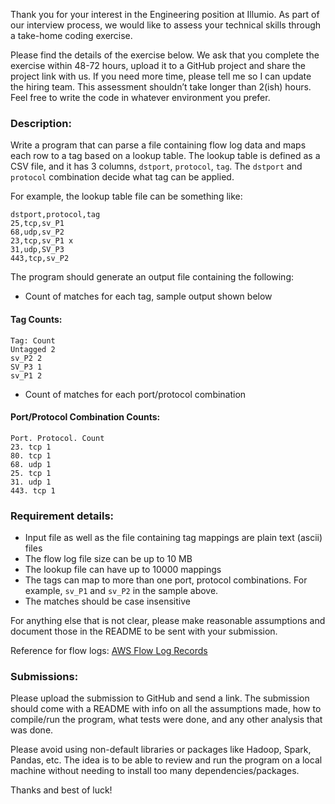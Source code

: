 Thank you for your interest in the Engineering position at Illumio. As part of our interview process, we would like to assess your technical skills through a take-home coding exercise.

Please find the details of the exercise below. We ask that you complete the exercise within 48-72 hours, upload it to a GitHub project and share the project link with us. If you need more time, please tell me so I can update the hiring team. This assessment shouldn’t take longer than 2(ish) hours. Feel free to write the code in whatever environment you prefer.

### Description:

Write a program that can parse a file containing flow log data and maps each row to a tag based on a lookup table. The lookup table is defined as a CSV file, and it has 3 columns, `dstport`, `protocol`, `tag`. The `dstport` and `protocol` combination decide what tag can be applied.

For example, the lookup table file can be something like:
```csv
dstport,protocol,tag
25,tcp,sv_P1
68,udp,sv_P2
23,tcp,sv_P1 x
31,udp,SV_P3
443,tcp,sv_P2
```

The program should generate an output file containing the following:
- Count of matches for each tag, sample output shown below

#### Tag Counts:
```
Tag: Count
Untagged 2
sv_P2 2
SV_P3 1
sv_P1 2
```

- Count of matches for each port/protocol combination

#### Port/Protocol Combination Counts:
```
Port. Protocol. Count
23. tcp 1
80. tcp 1
68. udp 1
25. tcp 1
31. udp 1
443. tcp 1
```

### Requirement details:
- Input file as well as the file containing tag mappings are plain text (ascii) files
- The flow log file size can be up to 10 MB
- The lookup file can have up to 10000 mappings
- The tags can map to more than one port, protocol combinations. For example, `sv_P1` and `sv_P2` in the sample above.
- The matches should be case insensitive

For anything else that is not clear, please make reasonable assumptions and document those in the README to be sent with your submission.

Reference for flow logs: [AWS Flow Log Records](https://docs.aws.amazon.com/vpc/latest/userguide/flow-log-records.html)

### Submissions:
Please upload the submission to GitHub and send a link. The submission should come with a README with info on all the assumptions made, how to compile/run the program, what tests were done, and any other analysis that was done.

Please avoid using non-default libraries or packages like Hadoop, Spark, Pandas, etc. The idea is to be able to review and run the program on a local machine without needing to install too many dependencies/packages.

Thanks and best of luck!